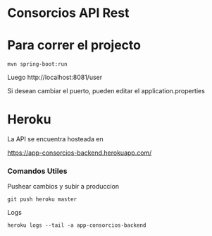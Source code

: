 Consorcios API Rest
=========

# Para correr el projecto
```
mvn spring-boot:run
```

Luego http://localhost:8081/user

Si desean cambiar el puerto, pueden editar el application.properties

# Heroku

La API se encuentra hosteada en

https://app-consorcios-backend.herokuapp.com/

### Comandos Utiles

Pushear cambios y subir a produccion
```
git push heroku master
```

Logs
```
heroku logs --tail -a app-consorcios-backend
```